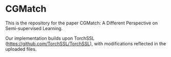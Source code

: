 # CGMatch

This is the repository for the paper CGMatch: A Different Perspective on Semi-supervised Learning.

Our implementation builds upon TorchSSL (https://github.com/TorchSSL/TorchSSL), with modifications reflected in the uploaded files.
